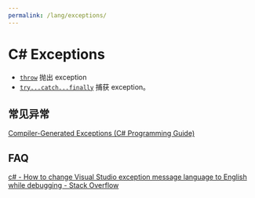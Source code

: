 ```yaml
---
permalink: /lang/exceptions/
---
```


# C# Exceptions

- [`throw`](throw.md) 抛出 exception
- [`try...catch...finally`](try.md) 捕获 exception。

## 常见异常

[Compiler-Generated Exceptions (C# Programming Guide)](https://docs.microsoft.com/en-us/dotnet/csharp/programming-guide/exceptions/compiler-generated-exceptions)

## FAQ

[c# - How to change Visual Studio exception message language to English while debugging - Stack Overflow](https://stackoverflow.com/questions/529951/how-to-change-visual-studio-exception-message-language-to-english-while-debuggin)
